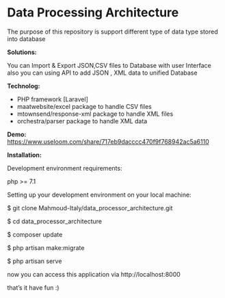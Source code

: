 <h1>Data Processing Architecture</h1>
   
<p>The purpose of this repository is support different type of data type stored into database</p>

   
<b>Solutions:</b>

You can Import & Export JSON,CSV files to Database with user Interface
also you can using API to add JSON , XML data to unified Database
  
<b>Technolog:</b>
<ul>
    <li>PHP framework [Laravel]</li>
     
<li>maatwebsite/excel   		  package to handle CSV files</li>

<li>mtownsend/response-xml   package to handle XML files</li>

<li>orchestra/parser 		  package to handle XML data</li>
</ul>


<b>Demo:</b>
https://www.useloom.com/share/717eb9dacccc470f9f768942ac5a6110


<b>Installation:</b>

Development environment requirements:

php >= 7.1



Setting up your development environment on your local machine:

$ git clone Mahmoud-Italy/data_processor_architecture.git

$ cd data_processor_architecture

$ composer update

$ php artisan make:migrate

$ php artisan serve

now you can access this application via http://localhost:8000


that’s it have fun :)


